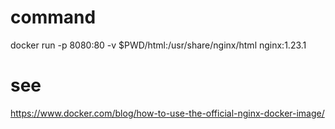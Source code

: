 # command
docker run -p 8080:80 -v $PWD/html:/usr/share/nginx/html nginx:1.23.1

# see
https://www.docker.com/blog/how-to-use-the-official-nginx-docker-image/
